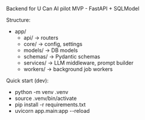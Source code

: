 Backend for U Can AI pilot MVP - FastAPI + SQLModel

Structure:
- app/
  - api/       -> routers
  - core/      -> config, settings
  - models/    -> DB models
  - schemas/   -> Pydantic schemas
  - services/  -> LLM middleware, prompt builder
  - workers/   -> background job workers

Quick start (dev):
- python -m venv .venv
- source .venv/bin/activate
- pip install -r requirements.txt
- uvicorn app.main:app --reload
